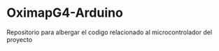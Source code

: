 # OximapG4-Arduino
Repositorio para albergar el codigo relacionado al microcontrolador del proyecto
